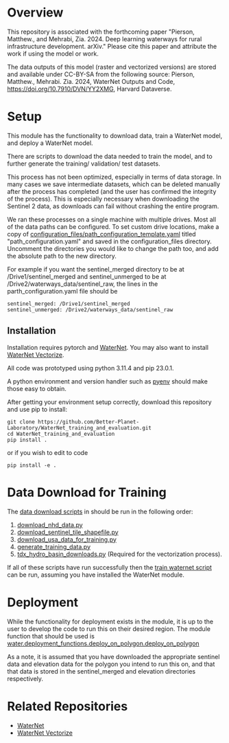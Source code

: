# Overview

This repository is associated with the forthcoming paper "Pierson, Matthew., and Mehrabi, Zia. 2024. Deep learning waterways for rural infrastructure development. arXiv." Please cite this paper and attribute the work if using the model or work.

The data outputs of this model (raster and vectorized versions) are stored and available under CC-BY-SA from the following source: Pierson, Matthew., Mehrabi. Zia. 2024, WaterNet Outputs and Code, https://doi.org/10.7910/DVN/YY2XMG, Harvard Dataverse.

# Setup

This module has the functionality to download data, train a WaterNet model, and deploy a WaterNet model.

There are scripts to download the data needed to train the model, and to further generate the training/ validation/ test
datasets. 

This process has not been optimized, especially in terms of data storage. In many cases we save intermediate datasets,
which can be deleted manually after the process has completed (and the user has confirmed the integrity of the process).
This is especially necessary when downloading the Sentinel 2 data, as downloads can fail without
crashing the entire program.

We ran these processes on a single machine with multiple drives. Most all of the data paths
can be configured. To set custom drive locations, make a copy of
[configuration_files/path_configuration_template.yaml](./configuration_files/path_configuration_template.yaml)
titled "path_configuration.yaml" and saved in the configuration_files directory. Uncomment the directories you
would like to change the path too, and add the absolute path to the new directory.

For example if you want the sentinel_merged directory to be at /Drive1/sentinel_merged and sentinel_unmerged to be
at /Drive2/waterways_data/sentinel_raw, the lines in the parth_configuration.yaml file should be

```
sentinel_merged: /Drive1/sentinel_merged
sentinel_unmerged: /Drive2/waterways_data/sentinel_raw
```

## Installation

Installation requires pytorch and [WaterNet](https://github.com/Better-Planet-Laboratory/WaterNet). You may also want to install
[WaterNet Vectorize](https://github.com/Better-Planet-Laboratory/WaterNet_vectorize).

All code was prototyped using python 3.11.4 and pip 23.0.1.

A python environment and version handler such as [pyenv](https://github.com/pyenv/pyenv) should make those easy to obtain.

After getting your environment setup correctly, download this repository and use pip to install:

```
git clone https://github.com/Better-Planet-Laboratory/WaterNet_training_and_evaluation.git
cd WaterNet_training_and_evaluation
pip install .
```

or if you wish to edit to code

``
pip install -e .
``


# Data Download for Training

The [data download scripts](./scripts/data_downloads) in should be run in the following order:

1. [download_nhd_data.py](./scripts/data_downloads/download_nhd_data.py)
2. [download_sentinel_tile_shapefile.py](./scripts/data_downloads/download_sentinel_tile_shapefile.py)
3. [download_usa_data_for_training.py](./scripts/data_downloads/download_usa_data_for_training.py)
4. [generate_training_data.py](./scripts/data_downloads/generate_training_data.py)
5. [tdx_hydro_basin_downloads.py](./scripts/data_downloads/tdx_hydro_basin_downloads.py) (Required for the vectorization process).

If all of these scripts have run successfully then the [train waternet script](./scripts/training/train_waternet.py) can be run, assuming you have installed
the WaterNet module.


# Deployment

While the functionality for deployment exists in the module, it is up to the user to develop the code to run this on
their desired region. The module function that should be used is
[water.deployment_functions.deploy_on_polygon.deploy_on_polygon](./src/water/deployment_functions/deploy_on_polygon.py)

As a note, it is assumed that you have downloaded the appropriate sentinel data and elevation data for the polygon you
intend to run this on, and that that data is stored in the sentinel_merged and elevation directories respectively.

# Related Repositories


 * [WaterNet](https://github.com/Better-Planet-Laboratory/WaterNet)
 * [WaterNet Vectorize](https://github.com/Better-Planet-Laboratory/WaterNet_vectorize)
